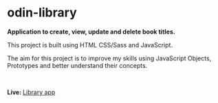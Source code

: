 # odin-library

<p><strong>Application to create, view, update and delete book titles.</strong></p>

<p>This project is built using HTML CSS/Sass and JavaScript.</p>
<p>The aim for this project is to improve my skills using JavaScript Objects, Prototypes and better understand their concepts.</p>

<br>
<p><strong>Live: </strong><a href="https://mattxmade.github.io/odin-library/">Library app</a></p>
